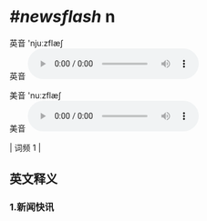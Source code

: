 # ***\#newsflash*** n
英音 'njuːzflæʃ  
英音
<audio src="./media/newsflash1.aac" controls="controls"></audio>

美音 'nuːzflæʃ  
美音
<audio src="./media/newsflash2.aac" controls="controls"></audio>



| 词频 1 |  

英文释义
---
### 1.**新闻快讯**  


